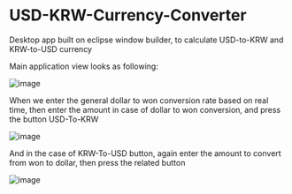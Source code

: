 # USD-KRW-Currency-Converter
Desktop app built on eclipse window builder, to calculate USD-to-KRW and KRW-to-USD currency

Main application view looks as following: 

![image](https://user-images.githubusercontent.com/24220136/224535336-36f2645a-67ea-4658-84a3-bbf44863d973.png)

When we enter the general dollar to won conversion rate based on real time, then enter the amount in case of dollar to won conversion, and press the button USD-To-KRW

![image](https://user-images.githubusercontent.com/24220136/224535389-2924ce8e-e8e7-4971-9ee1-68c6bc051daa.png)


And in the case of KRW-To-USD button, again enter the amount to convert from won to dollar, then press the related button

![image](https://user-images.githubusercontent.com/24220136/224535416-1004e2ff-12d8-4329-981d-04a29754e1e5.png)

